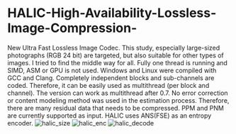 # HALIC-High-Availability-Lossless-Image-Compression-
New Ultra Fast Lossless Image Codec.
This study, especially large-sized photographs (RGB 24 bit) are targeted, but also suitable for other types of images. I tried to find the middle way for all. Fully one thread is running and SIMD, ASM or GPU is not used. Windows and Linux were compiled with GCC and Clang. Completely independent blocks and sub-channels are coded. Therefore, it can be easily used as multithread (per block and channel). The version can work as multithread after 0.7. No error correction or content modeling method was used in the estimation process. Therefore, there are many residual data that needs to be compressed. PPM and PNM are currently supported as input. HALIC uses ANS(FSE) as an entropy encoder.
![halic_size](https://github.com/Hakan-Abbas/HALIC-High-Availability-Lossless-Image-Compression-/assets/158841237/50a5ddc1-0cc5-4d75-aedb-8304d5389609)
![halic_enc](https://github.com/Hakan-Abbas/HALIC-High-Availability-Lossless-Image-Compression-/assets/158841237/d9f98a58-5238-478b-a5d9-6638340b8157)
![halic_decode](https://github.com/Hakan-Abbas/HALIC-High-Availability-Lossless-Image-Compression-/assets/158841237/083223b4-706a-4531-999d-9ebaff851bf9)
